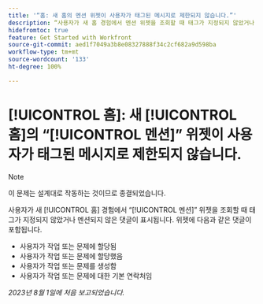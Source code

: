 ```yaml
---
title: '“홈: 새 홈의 멘션 위젯이 사용자가 태그된 메시지로 제한되지 않습니다.”'
description: “사용자가 새 홈 경험에서 멘션 위젯을 조회할 때 태그가 지정되지 않았거나 멘션되지 않은 댓글이 표시됩니다.”
hidefromtoc: true
feature: Get Started with Workfront
source-git-commit: aed1f7049a3b8e08327888f34c2cf682a9d598ba
workflow-type: tm+mt
source-wordcount: '133'
ht-degree: 100%

---
```



# [!UICONTROL 홈]: 새 [!UICONTROL 홈]의 “[!UICONTROL 멘션]” 위젯이 사용자가 태그된 메시지로 제한되지 않습니다.

<!--Requested article, won't fix-->

>[!NOTE]
>
>이 문제는 설계대로 작동하는 것이므로 종결되었습니다.

사용자가 새 [!UICONTROL 홈] 경험에서 “[!UICONTROL 멘션]” 위젯을 조회할 때 태그가 지정되지 않았거나 멘션되지 않은 댓글이 표시됩니다. 위젯에 다음과 같은 댓글이 포함됩니다.

* 사용자가 작업 또는 문제에 할당됨
* 사용자가 작업 또는 문제에 할당했음
* 사용자가 작업 또는 문제를 생성함
* 사용자가 작업 또는 문제에 대한 기본 연락처임

_2023년 8월 1일에 처음 보고되었습니다._

